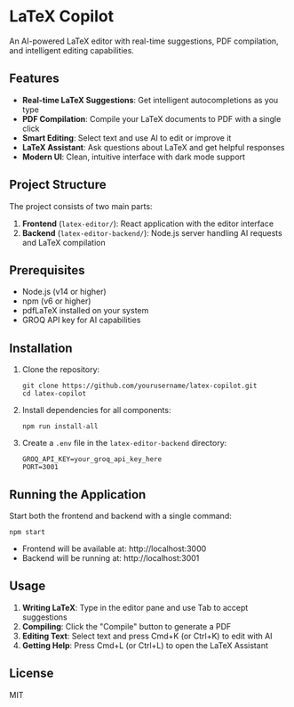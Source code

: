 # LaTeX Copilot

An AI-powered LaTeX editor with real-time suggestions, PDF compilation, and intelligent editing capabilities.

## Features

- **Real-time LaTeX Suggestions**: Get intelligent autocompletions as you type
- **PDF Compilation**: Compile your LaTeX documents to PDF with a single click
- **Smart Editing**: Select text and use AI to edit or improve it
- **LaTeX Assistant**: Ask questions about LaTeX and get helpful responses
- **Modern UI**: Clean, intuitive interface with dark mode support

## Project Structure

The project consists of two main parts:

1. **Frontend** (`latex-editor/`): React application with the editor interface
2. **Backend** (`latex-editor-backend/`): Node.js server handling AI requests and LaTeX compilation

## Prerequisites

- Node.js (v14 or higher)
- npm (v6 or higher)
- pdfLaTeX installed on your system
- GROQ API key for AI capabilities

## Installation

1. Clone the repository:
   ```
   git clone https://github.com/yourusername/latex-copilot.git
   cd latex-copilot
   ```

2. Install dependencies for all components:
   ```
   npm run install-all
   ```

3. Create a `.env` file in the `latex-editor-backend` directory:
   ```
   GROQ_API_KEY=your_groq_api_key_here
   PORT=3001
   ```

## Running the Application

Start both the frontend and backend with a single command:

```
npm start
```

- Frontend will be available at: http://localhost:3000
- Backend will be running at: http://localhost:3001

## Usage

1. **Writing LaTeX**: Type in the editor pane and use Tab to accept suggestions
2. **Compiling**: Click the "Compile" button to generate a PDF
3. **Editing Text**: Select text and press Cmd+K (or Ctrl+K) to edit with AI
4. **Getting Help**: Press Cmd+L (or Ctrl+L) to open the LaTeX Assistant

## License

MIT
